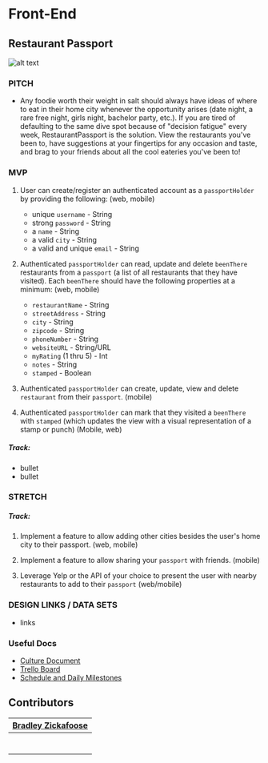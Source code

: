 # Front-End

## Restaurant Passport
![alt text](https://cdn2.atlantamagazine.com/wp-content/uploads/sites/4/2019/07/RestaurantEugene01_courtesy.jpg "alt-text")

### PITCH
* Any foodie worth their weight in salt should always have ideas of where to eat in their home city whenever the opportunity arises (date night, a rare free night, girls night, bachelor party, etc.). If you are tired of defaulting to the same dive spot because of "decision fatigue" every week, RestaurantPassport is the solution. View the restaurants you've been to, have suggestions  at your fingertips for any occasion and taste, and brag to your friends about all the cool eateries you've been to!

### MVP
1. User can create/register an authenticated account as a `passportHolder` by providing the following: (web, mobile)
	* unique `username` - String
	* strong `password` - String
	* a `name` - String
	* a valid `city` - String
	* a valid and unique `email` - String

2. Authenticated `passportHolder` can read, update and delete `beenThere` restaurants from a `passport` (a list of all restaurants that they have visited). Each `beenThere` should have the following properties at a minimum: (web, mobile)
	
	* `restaurantName` - String
	* `streetAddress` - String
	* `city` - String
	* `zipcode` - String
	* `phoneNumber` - String
	* `websiteURL` - String/URL
	* `myRating` (1 thru 5) - Int
	* `notes` - String
	* `stamped` - Boolean


3. Authenticated `passportHolder` can create, update, view and delete `restaurant` from their `passport`. (mobile)

4. Authenticated `passportHolder` can mark that they visited a `beenThere` with `stamped` (which updates the view with a visual representation of a stamp or punch) (Mobile, web)

##### Track:
- bullet
- bullet

### STRETCH

##### Track:
1. Implement a feature to allow adding other cities besides the user's home city to their passport. (web, mobile)

2. Implement a feature to allow sharing your `passport` with friends. (mobile)

3. Leverage Yelp or the API of your choice to present the user with nearby restaurants to add to their `passport` (web/mobile)


### DESIGN LINKS / DATA SETS
- links

### Useful Docs
* [Culture Document](https://www.notion.so/lambdaschool/Part-Time-Build-Sprint-Culture-Document-e344d84c5f4445709e995ed57b28c24e)
* [Trello Board](https://trello.com/b/vaM1nrSn/build-week-restaurant-passport)
* [Schedule and Daily Milestones](url)

## Contributors


|                                      [Bradley Zickafoose](https://github.com/bradzickafoose)                                     | 
| :----------------------------------------------------------------------------------------------------------------------: | 
|      [<img src="https://github.com/favicon.ico" width="15"> ](https://github.com/in/zickafoose)                 | 
| [ <img src="https://static.licdn.com/sc/h/al2o9zrvru7aqj8e1x2rzsrca" width="15"> ](https://www.linkedin.com/in/zickafoose/)  
